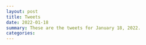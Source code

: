 ```yaml
---
layout: post
title: Tweets
date: 2022-01-18
summary: These are the tweets for January 18, 2022.
categories:
---
```


